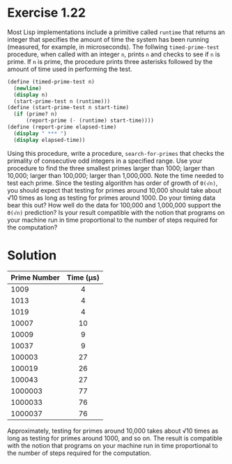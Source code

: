 # Exercise 1.22

Most Lisp implementations include a primitive called `runtime` that returns an integer that specifies the amount of time the system has been running (measured, for example, in microseconds). The follwing `timed-prime-test` procedure, when called with an integer `n`, prints `n` and checks to see if `n` is prime. If `n` is prime, the procedure prints three asterisks followed by the amount of time used in performing the test.

```scheme
(define (timed-prime-test n)
  (newline)
  (display n)
  (start-prime-test n (runtime)))
(define (start-prime-test n start-time)
  (if (prime? n)
      (report-prime (- (runtime) start-time))))
(define (report-prime elapsed-time)
  (display " *** ")
  (display elapsed-time))
```

Using this procedure, write a procedure, `search-for-primes` that checks the primality of consecutive odd integers in a specified range. Use your procedure to find the three smallest primes larger than 1000; larger than 10,000; larger than 100,000; larger than 1,000,000. Note the time needed to test each prime. Since the testing algorithm has order of growth of `Θ(√n)`, you should expect that testing for primes around 10,000 should take about √10 times as long as testing for primes around 1000. Do your timing data bear this out? How well do the data for 100,000 and 1,000,000 support the `Θ(√n)` prediction? Is your result compatible with the notion that programs on your machine run in time proportional to the number of steps required for the computation?

# Solution

| Prime Number      |  Time (µs) |
| :---------------- | :--------: |
| 1009              |      4     |
| 1013              |      4     |
| 1019              |      4     |
| 10007             |      10    |
| 10009             |      9     |
| 10037             |      9     |
| 100003            |      27    |
| 100019            |      26    |
| 100043            |      27    |
| 1000003           |      77    |
| 1000033           |      76    |
| 1000037           |      76    |

Approximately, testing for primes around 10,000 takes about √10 times as long as testing for primes around 1000, and so on. The result is compatible with the notion that programs on your machine run in time proportional to the number of steps required for the computation.
